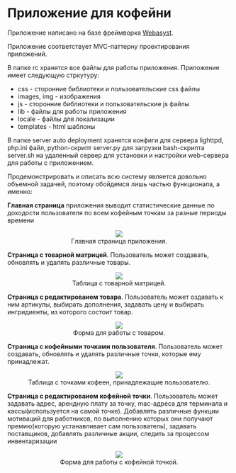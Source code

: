 <h1>Приложение для кофейни</h1>
<p>Приложение написано на базе фреймворка <a href="https://www.webasyst.ru/">Webasyst</a>.</p>
<p>Приложение соответствует MVC-паттерну проектирования приложений. </p>
<p>В папке rc хранятся все файлы для работы приложения. Приложение имеет следующую стркутуру:</p>
<ul>
  <li>css - сторонние библиотеки и пользовательские css файлы</li>
  <li>images, img - изображения</li>
  <li>js - сторонние библиотеки и пользовательские js файлы</li>
  <li>lib - файлы для работы приложения</li>
  <li>locale - файлы для локализации</li>
  <li>templates - html шаблоны</li>
</ul>
<p>В папке server auto deployment хранятся конфиги для сервера lighttpd, php.ini файл, python-скрипт server.py для загрузки bash-скрипта server.sh на удаленный сервер для установки и настройки web-сервера для работы с приложением.</p>
Продемонстрировать и описать всю систему является довольно объемной задачей, поэтому обойдемся лишь частью функционала, а именно:<br>
<p><b>Главная страница</b> приложения выводит статистические данные по доходости пользователя по всем кофейным точкам за разные периоды времени</p>
<p align="center">
   <img src="https://user-images.githubusercontent.com/32924675/172051738-318e0b98-e416-4db8-a453-164a49d91e74.png"><br>
    Главная страница приложения.
</p>
<p><b>Страница с товарной матрицей</b>. Пользователь может создавать, обновлять и удалять различные товары.</p>
<p align="center">
   <img src="https://user-images.githubusercontent.com/32924675/172051776-723948c0-7b52-4c9e-90bf-322dfb8c80d3.png"><br>
    Таблица с товарной матрицей.
</p>
<p><b>Страница с редактироваием товара</b>. Пользователь может оздавать к ним артикулы, выбирать дополнения, задавать цену и выбирать ингридиенты, из которого состоит товар.</p>
<p align="center">
   <img src="https://user-images.githubusercontent.com/32924675/172051781-ee0c3dbd-b917-40c6-83c9-d36ae72e7078.png"><br>
   Форма для работы с товаром. 
</p>
<p><b>Страница с кофейными точками пользователя</b>. Пользователь может создавать, обновлять и удалять различные точки, которые ему принадлежат.</p>
<p align="center">
   <img src="https://user-images.githubusercontent.com/32924675/172051797-77e1740e-19a8-4a4e-945e-2a009ec361e2.png"><br>
   Таблица с точками кофеен, принадлежащие пользователю.
</p>
<p><b>Страница с редактироваием кофейной точки</b>. Пользователь может задавать адрес, арендную плату за точку, mac-адреса для терминала и кассы(используется на самой точке). Добавлять различные функции мотиваций для работников, по выполнению которых они получают премию(которую устанавливает сам пользователь), задавать поставщиков, добавлять различные акции, следить за процессом инвентаризации</p>
<p align="center">
   <img src="https://user-images.githubusercontent.com/32924675/172051800-6bce2ffe-2399-46ef-bf05-91c8215d2210.png"><br>
   Форма для работы с кофейной точкой. 
</p>
